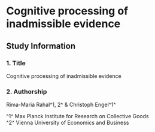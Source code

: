 # Cognitive processing of inadmissible evidence

## Study Information

### 1.  Title 

Cognitive processing of inadmissible evidence


### 2.  Authorship

Rima-Maria Rahal^1, 2^ & Christoph Engel^1^

^1^ Max Planck Institute for Research on Collective Goods<br>
^2^ Vienna University of Economics and Business 
